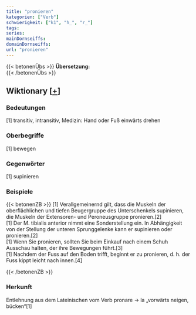 ```yaml
---
title: "pronieren"
kategorien: ["Verb"]
schwierigkeit: ["k1", "h_", "r_"]
tags:
series:
mainDornseiffs:
domainDornseiffs:
url: "pronieren"
---
```


{{< betonenÜbs >}}
**Übersetzung:**  
{{< /betonenÜbs >}}

## Wiktionary [[+](https://de.wiktionary.org/wiki/pronieren)]

### Bedeutungen
[1] transitiv, intransitiv, Medizin: Hand oder Fuß einwärts drehen  

### Oberbegriffe
[1] bewegen  

### Gegenwörter
[1] supinieren  

### Beispiele
{{< betonenZB >}}
[1] Verallgemeinernd gilt, dass die Muskeln der oberflächlichen und tiefen Beugergruppe des Unterschenkels supinieren, die Muskeln der Extensoren- und Peroneusgruppe pronieren.[2]  
[1] Der M. tibialis anterior nimmt eine Sonderstellung ein. In Abhängigkeit von der Stellung der unteren Sprunggelenke kann er supinieren oder pronieren.[2]  
[1] Wenn Sie pronieren, sollten Sie beim Einkauf nach einem Schuh Ausschau halten, der ihre Bewegungen führt.[3]  
[1] Nachdem der Fuss auf den Boden trifft, beginnt er zu pronieren, d. h. der Fuss kippt leicht nach innen.[4]  

{{< /betonenZB >}}
### Herkunft
Entlehnung aus dem Lateinischen vom Verb pronare → la „vorwärts neigen, bücken“[1]  


